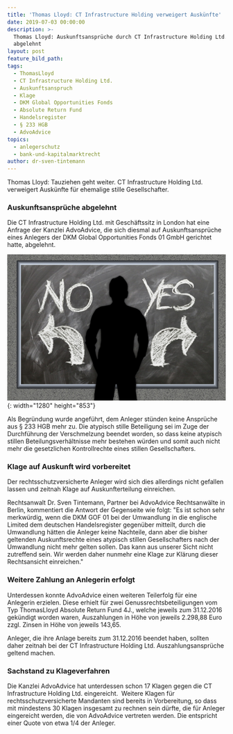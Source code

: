 ```yaml
---
title: 'Thomas Lloyd: CT Infrastructure Holding verweigert Auskünfte'
date: 2019-07-03 00:00:00
description: >-
  Thomas Lloyd: Auskunftsansprüche durch CT Infrastructure Holding Ltd.
  abgelehnt
layout: post
feature_bild_path:
tags:
  - ThomasLloyd
  - CT Infrastructure Holding Ltd.
  - Auskunftsanspruch
  - Klage
  - DKM Global Opportunities Fonds
  - Absolute Return Fund
  - Handelsregister
  - § 233 HGB
  - AdvoAdvice
topics:
  - anlegerschutz
  - bank-und-kapitalmarktrecht
author: dr-sven-tintemann
---
```


Thomas Lloyd: Tauziehen geht weiter. CT Infrastructure Holding Ltd. verweigert Ausk&uuml;nfte f&uuml;r ehemalige stille Gesellschafter.

### Auskunftsanspr&uuml;che abgelehnt

Die CT Infrastructure Holding Ltd. mit Gesch&auml;ftssitz in London hat eine Anfrage der Kanzlei AdvoAdvice, die sich diesmal auf Auskunftsanspr&uuml;che eines Anlegers der DKM Global Opportunities Fonds 01 GmbH gerichtet hatte, abgelehnt.

![Entscheidung - Bild Pixabay](/uploads/board-2084774-1280.jpg "Auskunftsansprüche von Anlegern abgelehnt"){: width="1280" height="853"}

Als Begr&uuml;ndung wurde angef&uuml;hrt, dem Anleger st&uuml;nden keine Anspr&uuml;che aus &sect; 233 HGB mehr zu. Die atypisch stille Beteiligung sei im Zuge der Durchf&uuml;hrung der Verschmelzung beendet worden, so dass keine atypisch stillen Beteilungsverh&auml;ltnisse mehr bestehen w&uuml;rden und somit auch nicht mehr die gesetzlichen Kontrollrechte eines stillen Gesellschafters.&nbsp;

### Klage auf Auskunft wird vorbereitet

Der rechtsschutzversicherte Anleger wird sich dies allerdings nicht gefallen lassen und zeitnah Klage auf Auskunfterteilung einreichen.

Rechtsanwalt Dr. Sven Tintemann, Partner bei AdvoAdvice Rechtsanw&auml;lte in Berlin, kommentiert die Antwort der Gegenseite wie folgt: "Es ist schon sehr merkw&uuml;rdig, wenn die DKM GOF 01 bei der Umwandlung in die englische Limited dem deutschen Handelsregister gegen&uuml;ber mitteilt, durch die Umwandlung h&auml;tten die Anleger keine Nachteile, dann aber die bisher geltenden Auskunftsrechte eines atypisch stillen Gesellschafters nach der Umwandlung nicht mehr gelten sollen. Das kann aus unserer Sicht nicht zutreffend sein. Wir werden daher nunmehr eine Klage zur Kl&auml;rung dieser Rechtsansicht einreichen."

### Weitere Zahlung an Anlegerin erfolgt

Unterdessen konnte AdvoAdvice einen weiteren Teilerfolg f&uuml;r eine Anlegerin erzielen. Diese erhielt f&uuml;r zwei Genussrechtsbeteiligungen vom Typ ThomasLloyd Absolute Return Fund 4J., welche jeweils zum 31.12.2016 gek&uuml;ndigt worden waren, Auszahlungen in Höhe von jeweils 2.298,88 Euro zzgl. Zinsen in Höhe von jeweils 143,65.

Anleger, die ihre Anlage bereits zum 31.12.2016 beendet haben, sollten daher zeitnah bei der CT Infrastructure Holding Ltd. Auszahlungsanspr&uuml;che geltend machen.

### Sachstand zu Klageverfahren

Die Kanzlei AdvoAdvice hat unterdessen schon 17 Klagen gegen die CT Infrastructure Holding Ltd. eingereicht.&nbsp; Weitere Klagen f&uuml;r rechtsschutzversicherte Mandanten sind bereits in Vorbereitung, so dass mit mindestens 30 Klagen insgesamt zu rechnen sein d&uuml;rfte, die f&uuml;r Anleger eingereicht werden, die von AdvoAdvice vertreten werden. Die entspricht einer Quote von etwa 1/4 der Anleger.

&nbsp;

&nbsp;